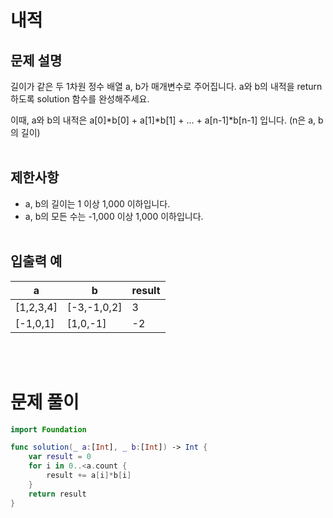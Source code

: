 # 내적
## 문제 설명
길이가 같은 두 1차원 정수 배열 a, b가 매개변수로 주어집니다. a와 b의 내적을 return 하도록 solution 함수를 완성해주세요.

이때, a와 b의 내적은 a[0]*b[0] + a[1]*b[1] + ... + a[n-1]*b[n-1] 입니다. (n은 a, b의 길이)
<br><br>

## 제한사항
- a, b의 길이는 1 이상 1,000 이하입니다.
- a, b의 모든 수는 -1,000 이상 1,000 이하입니다.
<br><br>

## 입출력 예
|a|b|result|
|--|--|-|
|[1,2,3,4]|[-3,-1,0,2]|3|
|[-1,0,1]|[1,0,-1]|-2|
<br><br>

# 문제 풀이
```Swift
import Foundation

func solution(_ a:[Int], _ b:[Int]) -> Int {
    var result = 0
    for i in 0..<a.count {
        result += a[i]*b[i]
    }
    return result
}
```

